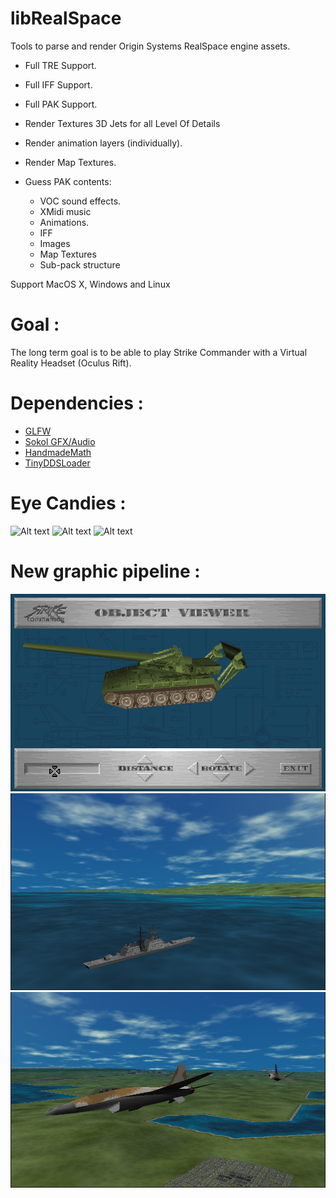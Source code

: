 libRealSpace
============

Tools to parse and render Origin Systems RealSpace engine assets.

- Full TRE Support.
- Full IFF Support.
- Full PAK Support.

- Render Textures 3D Jets for all Level Of Details
- Render animation layers (individually).
- Render Map Textures.

- Guess PAK contents:
     - VOC sound effects.
     - XMidi music
     - Animations.
     - IFF
     - Images
     - Map Textures
     - Sub-pack structure

Support MacOS X, Windows and Linux 

Goal :
======

The long term goal is to be able to play Strike Commander with a Virtual Reality Headset
(Oculus Rift).

Dependencies :
==============

- [GLFW](https://www.glfw.org/)
- [Sokol GFX/Audio](https://github.com/floooh/sokol)
- [HandmadeMath](https://github.com/HandmadeMath/Handmade-Math)
- [TinyDDSLoader](https://github.com/benikabocha/tinyddsloader)

Eye Candies :
=============

![Alt text](pics/nice_sc_scene.png)
![Alt text](/pics/F-22.png)
![Alt text](/pics/face.png)

New graphic pipeline :
======================

![Alt text](/pics/object_viewer_00.png)
![Alt text](/pics/sea_and_sky_00.png)
![Alt text](/pics/chase_00.png)

